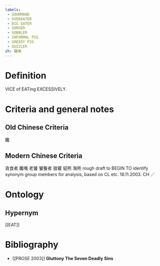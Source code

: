 ```yaml
---
labels: 
 - GOURMAND
 - OVEREATER
 - BIG EATER
 - GORGER
 - GOBBLER
 - INFORMAL PIG
 - GREEDY PIG
 - GUZZLER
zh: 饞嘴
---
```


# Definition
VICE of EATing EXCESSIVELY.
# Criteria and general notes
## Old Chinese Criteria
饞
## Modern Chinese Criteria
貪食者
饞嘴
老饕
饕餮者
狼獾
貂熊
海熊
rough draft to BEGIN TO identify synonym group members for analysis, based on CL etc. 18.11.2003. CH ／
# Ontology

## Hypernym
[[EAT]]
# Bibliography
- [[PROSE 2003]]
**Gluttony The Seven Deadly Sins** 
